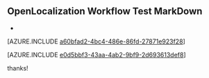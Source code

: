 ## OpenLocalization Workflow Test MarkDown
* 

[AZURE.INCLUDE [a60bfad2-4bc4-486e-86fd-27871e923f28](calleeMd1.md)]



[AZURE.INCLUDE [e0d5bbf3-43aa-4ab2-9bf9-2d693613def8](calleeMd2.md)]

 
thanks!